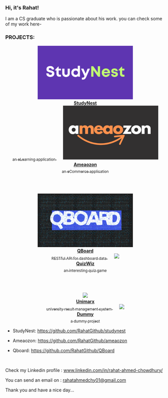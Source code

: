 ### Hi, it's Rahat!

I am a CS graduate who is passionate about his work. you can check some of my work here- 

### PROJECTS: 

<div align="center">

  <!-- Row 1 -->
  <a href="https://github.com/RahatGithub/studynest">
    <img src="https://raw.githubusercontent.com/RahatGithub/studynest/main/static/images/thumbnail.png" width="300px" /><br>
    <b>StudyNest</b><br>
    <sub>an eLearning application</sub>
  </a>
  &nbsp;&nbsp;&nbsp;&nbsp;
  <a href="https://github.com/RahatGithub/ameaozon">
    <img src="https://raw.githubusercontent.com/RahatGithub/ameaozon/main/static/images/thumbnail.png" width="300px" /><br>
    <b>Ameaozon</b><br>
    <sub>an eCommerce application</sub>
  </a>

  <br><br>

  <!-- Row 2 -->
  <a href="https://github.com/RahatGithub/QBoard">
    <img src="https://raw.githubusercontent.com/RahatGithub/QBoard/main/static/img/Qboard.png" width="300px" /><br>
    <b>QBoard</b><br>
    <sub>RESTful API for dashboard data</sub>
  </a>
  &nbsp;&nbsp;&nbsp;&nbsp;
  <a href="https://github.com/RahatGithub/QuizWiz-Flask">
    <img src="https://raw.githubusercontent.com/RahatGithub/QuizWiz-Flask/main/app/static/img/QuizWiz.png" width="300px" /><br>
    <b>QuizWiz</b><br>
    <sub>an interesting quiz game</sub>
  </a>

  <br><br>

  <!-- Row 3 -->
  <a href="https://github.com/RahatGithub/unimarx-rms">
    <img src="https://raw.githubusercontent.com/RahatGithub/unimarx-rms/main/screenshots/unimarx-cover.png" width="300px" /><br>
    <b>Unimarx</b><br>
    <sub>university result management system</sub>
  </a>
  &nbsp;&nbsp;&nbsp;&nbsp;
  <a href="https://github.com/RahatGithub/dummy">
    <img src="https://raw.githubusercontent.com/RahatGithub/dummy/main/static/images/dummy.png" width="300px" /><br>
    <b>Dummy</b><br>
    <sub>a dummy project</sub>
  </a>

</div>


- StudyNest: https://github.com/RahatGithub/studynest

- Ameaozon: https://github.com/RahatGithub/ameaozon

- Qboard: https://github.com/RahatGithub/QBoard    

<br>

Check my Linkedin profile : www.linkedin.com/in/rahat-ahmed-chowdhury/ 

You can send an email on : rahatahmedchy01@gmail.com

Thank you and have a nice day...
